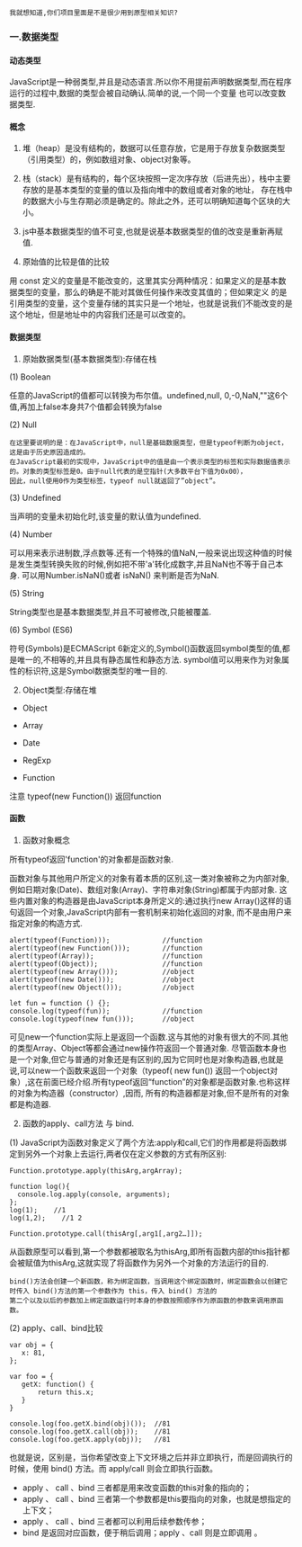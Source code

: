 
    我就想知道,你们项目里面是不是很少用到原型相关知识?

### 一.数据类型

 #### 动态类型

 JavaScript是一种弱类型,并且是动态语言.所以你不用提前声明数据类型,而在程序运行的过程中,数据的类型会被自动确认.简单的说,一个同一个变量
 也可以改变数据类型.

 #### 概念

 1. 堆（heap）是没有结构的，数据可以任意存放，它是用于存放复杂数据类型（引用类型）的，例如数组对象、object对象等。

 2. 栈（stack）是有结构的，每个区块按照一定次序存放（后进先出），栈中主要存放的是基本类型的变量的值以及指向堆中的数组或者对象的地址，
 存在栈中的数据大小与生存期必须是确定的。除此之外，还可以明确知道每个区块的大小。

 3. js中基本数据类型的值不可变,也就是说基本数据类型的值的改变是重新再赋值.

 4. 原始值的比较是值的比较

  用 const 定义的变量是不能改变的，这里其实分两种情况：如果定义的是基本数据类型的变量，那么的确是不能对其做任何操作来改变其值的；但如果定义
  的是引用类型的变量，这个变量存储的其实只是一个地址，也就是说我们不能改变的是这个地址，但是地址中的内容我们还是可以改变的。

 #### 数据类型

 1. 原始数据类型(基本数据类型):存储在栈

  (1) Boolean

   任意的JavaScript的值都可以转换为布尔值。undefined,null, 0,-0,NaN,""这6个值,再加上false本身共7个值都会转换为false

  (2) Null

    在这里要说明的是：在JavaScript中，null是基础数据类型，但是typeof判断为object，这是由于历史原因造成的。
    在JavaScript最初的实现中，JavaScript中的值是由一个表示类型的标签和实际数据值表示的。对象的类型标签是0。由于null代表的是空指针(大多数平台下值为0x00），
    因此，null使用0作为类型标签，typeof null就返回了”object”。

  (3) Undefined

  当声明的变量未初始化时,该变量的默认值为undefined.

  (4) Number

  可以用来表示进制数,浮点数等.还有一个特殊的值NaN,一般来说出现这种值的时候是发生类型转换失败的时候,例如把不带'a'转化成数字,并且NaN也不等于自己本身.
  可以用Number.isNaN()或者 isNaN() 来判断是否为NaN.

  (5) String

  String类型也是基本数据类型,并且不可被修改,只能被覆盖.

  (6) Symbol (ES6)

  符号(Symbols)是ECMAScript 6新定义的,Symbol()函数返回symbol类型的值,都是唯一的,不相等的,并且具有静态属性和静态方法.
  symbol值可以用来作为对象属性的标识符,这是Symbol数据类型的唯一目的.

 2. Object类型:存储在堆

  * Object

  * Array

  * Date

  * RegExp

  * Function

  注意 typeof(new Function()) 返回function

  #### 函数

  1. 函数对象概念

  所有typeof返回'function'的对象都是函数对象.

  函数对象与其他用户所定义的对象有着本质的区别,这一类对象被称之为内部对象,例如日期对象(Date)、数组对象(Array)、字符串对象(String)都属于内部对象.
  这些内置对象的构造器是由JavaScript本身所定义的:通过执行new Array()这样的语句返回一个对象,JavaScript内部有一套机制来初始化返回的对象,
  而不是由用户来指定对象的构造方式.

  ```
  alert(typeof(Function)));             //function
  alert(typeof(new Function()));        //function
  alert(typeof(Array));                 //function
  alert(typeof(Object));                //function
  alert(typeof(new Array()));           //object
  alert(typeof(new Date()));            //object
  alert(typeof(new Object()));          //object

  let fun = function () {};
  console.log(typeof(fun));             //function
  console.log(typeof(new fun()));       //object
  ```

  可见new一个function实际上是返回一个函数.这与其他的对象有很大的不同.其他的类型Array、Object等都会通过new操作符返回一个普通对象.
  尽管函数本身也是一个对象,但它与普通的对象还是有区别的,因为它同时也是对象构造器,也就是说,可以new一个函数来返回一个对象（typeof( new fun())
  返回一个object对象）,这在前面已经介绍.所有typeof返回“function”的对象都是函数对象.也称这样的对象为构造器（constructor）,因而,
  所有的构造器都是对象,但不是所有的对象都是构造器.

  2. 函数的apply、call方法 与 bind.

  (1) JavaScript为函数对象定义了两个方法:apply和call,它们的作用都是将函数绑定到另外一个对象上去运行,两者仅在定义参数的方式有所区别:

    Function.prototype.apply(thisArg,argArray);

   ```
   function log(){
     console.log.apply(console, arguments);
   };
   log(1);    //1
   log(1,2);    //1 2
   ```

    Function.prototype.call(thisArg[,arg1[,arg2…]]);

  从函数原型可以看到,第一个参数都被取名为thisArg,即所有函数内部的this指针都会被赋值为thisArg,这就实现了将函数作为另外一个对象的方法运行的目的.


    bind()方法会创建一个新函数，称为绑定函数，当调用这个绑定函数时，绑定函数会以创建它时传入 bind()方法的第一个参数作为 this，传入 bind() 方法的
    第二个以及以后的参数加上绑定函数运行时本身的参数按照顺序作为原函数的参数来调用原函数。

 (2) apply、call、bind比较

 ```
 var obj = {
    x: 81,
 };

 var foo = {
    getX: function() {
        return this.x;
    }
 }

 console.log(foo.getX.bind(obj)());  //81
 console.log(foo.getX.call(obj));    //81
 console.log(foo.getX.apply(obj));   //81
 ```

 也就是说，区别是，当你希望改变上下文环境之后并非立即执行，而是回调执行的时候，使用 bind() 方法。而 apply/call 则会立即执行函数。

 * apply 、 call 、bind 三者都是用来改变函数的this对象的指向的；
 * apply 、 call 、bind 三者第一个参数都是this要指向的对象，也就是想指定的上下文；
 * apply 、 call 、bind 三者都可以利用后续参数传参；
 * bind 是返回对应函数，便于稍后调用；apply 、call 则是立即调用 。